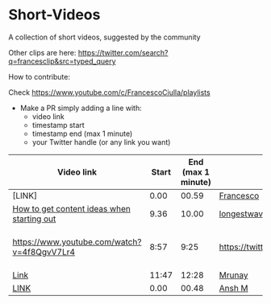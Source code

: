 # Short-Videos
A collection of short videos, suggested by the community

Other clips are here: https://twitter.com/search?q=francesclip&src=typed_query

How to contribute:

Check https://www.youtube.com/c/FrancescoCiulla/playlists

- Make a PR simply adding a line with:
  - video link
  - timestamp start
  - timestamp end (max 1 minute)
  - your Twitter handle (or any link you want)

| Video link | Start | End (max 1 minute)| Suggester | Status |
|--- |--- |--- |--- |--- |
|[LINK]|0.00 |00.59 |[Francesco](https://francescociulla.com) |TBD |
|[How to get content ideas when starting out](https://www.youtube.com/watch?v=jp3wuk9Ut2U)|9.36 |10.00 |[longestwavelength](https://twitter.com/longestwavelen) |TBD |
|https://www.youtube.com/watch?v=4f8QgvV7Lr4 | 8:57 | 9:25 | https://twitter.com/iashishkhangwal | Why Open SOurce ? |
|[Link](https://www.youtube.com/watch?v=Uc2aSwSDNXk)| 11:47| 12:28|[Mrunay](https://twitter.com/MrunayU)|TBD |
|[LINK](https://youtube.com/clip/UgkxAvqFb2Io5M8u2oE1DmuSNuImIJr4MFdy)|0.00 |00.48 |[Ansh M](https://twitter.com/AnshMinchekar) |TBD |
